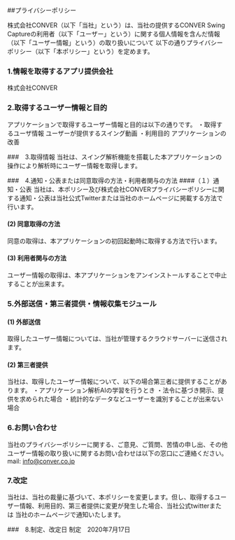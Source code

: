 ##プライバシーポリシー

株式会社CONVER（以下「当社」という）は、当社の提供するCONVER Swing Captureの利用者（以下「ユーザー」という）に関する個人情報を含んだ情報（以下「ユーザー情報」という）の取り扱いについて
以下の通りプライバシーポリシー（以下「本ポリシー」という）を定めます。

### 1.情報を取得するアプリ提供会社
株式会社CONVER

### 2.取得するユーザー情報と目的
アプリケーションで取得するユーザー情報と目的は以下の通りです。
・取得するユーザ情報
ユーザーが提供するスイング動画
・利用目的
アプリケーションの改善

###　3.取得情報
当社は、スイング解析機能を搭載した本アプリケーションの操作により解析時にユーザー情報を取得します。

###　4.通知・公表または同意取得の方法・利用者関与の方法
####（１）通知・公表
当社は、本ポリシー及び株式会社CONVERプライバシーポリシーに関する通知・公表は当社公式Twitterまたは当社のホームページに掲載する方法で行います。

#### (2) 同意取得の方法
同意の取得は、本アプリケーションの初回起動時に取得する方法で行います。

#### (3) 利用者関与の方法
ユーザー情報の取得は、本アプリケーションをアンインストールすることで中止することが出来ます。

### 5.外部送信・第三者提供・情報収集モジュール
#### (1) 外部送信
取得したユーザー情報については、当社が管理するクラウドサーバーに送信されます。

#### (2) 第三者提供
当社は、取得したユーザー情報について、以下の場合第三者に提供することがあります。
・アプリケーション解析AIの学習を行うとき
・法令に基づき開示、提供を求められた場合
・統計的なデータなどユーザーを識別することが出来ない場合

### 6.お問い合わせ
当社のプライバシーポリシーに関する、ご意見、ご質問、苦情の申し出、その他ユーザー情報の取り扱いに関するお問い合わせは以下の窓口にご連絡ください。
mail: info@conver.co.jp

### 7.改定
当社は、当社の裁量に基づいて、本ポリシーを変更します。但し、取得するユーザー情報、利用目的、第三者提供に変更が発生した場合、当社公式twitterまたは
当社のホームページで通知いたします。

###　8.制定、改定日
制定　2020年7月17日
